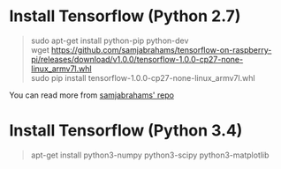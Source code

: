 # Install Tensorflow (Python 2.7)
> sudo apt-get install python-pip python-dev  
wget https://github.com/samjabrahams/tensorflow-on-raspberry-pi/releases/download/v1.0.0/tensorflow-1.0.0-cp27-none-linux_armv7l.whl  
sudo pip install tensorflow-1.0.0-cp27-none-linux_armv7l.whl  

You can read more from [samjabrahams' repo](https://github.com/samjabrahams/tensorflow-on-raspberry-pi#docker-image)

# Install Tensorflow (Python 3.4)

> apt-get install python3-numpy python3-scipy python3-matplotlib  
